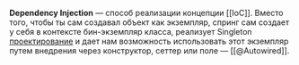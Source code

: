 **Dependency Injection** — способ реализации концепции [[IoC]]. Вместо того, чтобы ты сам создавал объект как экземпляр, спринг сам создает у себя в контексте бин-экземпляр класса, реализует Singleton [проектирование](ШаблоныПроектирования.md) и дает нам возможность использовать этот экземпляр путем внедрения через конструктор, сеттер или поле — [[@Autowired]].